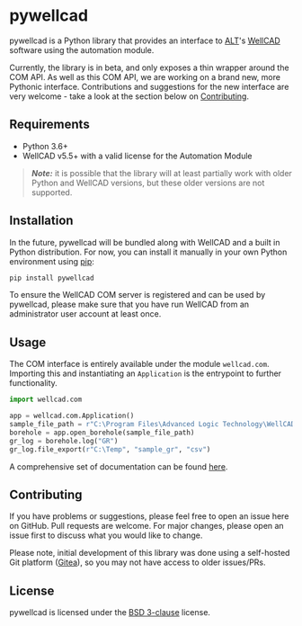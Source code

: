 # pywellcad

pywellcad is a Python library that provides an interface to [ALT](https://www.alt.lu/)'s [WellCAD](https://www.alt.lu/products-wellcad/) software using the automation module.

Currently, the library is in beta, and only exposes a thin wrapper around the COM API. As well as this COM API, we are working on a brand new, more Pythonic interface. Contributions and suggestions for the new interface are very welcome - take a look at the section below on [Contributing](#contributing).

## Requirements

- Python 3.6+
- WellCAD v5.5+ with a valid license for the Automation Module

> **_Note:_** it is possible that the library will at least partially work with older Python and WellCAD versions, but these older versions are not supported.

## Installation

In the future, pywellcad will be bundled along with WellCAD and a built in Python distribution. For now, you can install it manually in your own Python environment using [pip](https://pip.pypa.io/en/stable/):

```bash
pip install pywellcad
```

To ensure the WellCAD COM server is registered and can be used by pywellcad, please make sure that you have run WellCAD from an administrator user account at least once.

## Usage

The COM interface is entirely available under the module `wellcad.com`. Importing this and instantiating an `Application` is the entrypoint to further functionality.

```python
import wellcad.com

app = wellcad.com.Application()
sample_file_path = r"C:\Program Files\Advanced Logic Technology\WellCAD\Samples\Classic Sample.wcl"
borehole = app.open_borehole(sample_file_path)
gr_log = borehole.log("GR")
gr_log.file_export(r"C:\Temp", "sample_gr", "csv")
```

A comprehensive set of documentation can be found [here](https://pywellcad.readthedocs.io/).

## Contributing

If you have problems or suggestions, please feel free to open an issue here on GitHub. Pull requests are welcome. For major changes, please open an issue first to discuss what you would like to change.

Please note, initial development of this library was done using a self-hosted Git platform ([Gitea](https://gitea.io/en-us/)), so you may not have access to older issues/PRs.

## License

pywellcad is licensed under the [BSD 3-clause](https://choosealicense.com/licenses/bsd-3-clause/) license.
